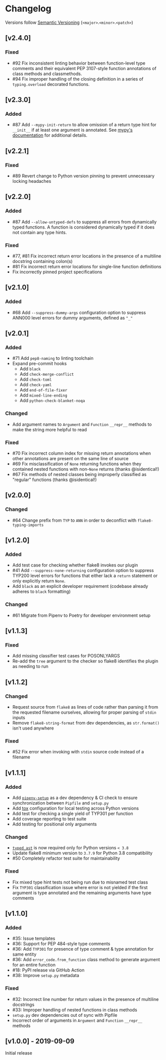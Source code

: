 # Changelog
Versions follow [Semantic Versioning](https://semver.org/spec/v2.0.0.html) (`<major>`.`<minor>`.`<patch>`)

## [v2.4.0]
### Fixed
* #92 Fix inconsistent linting behavior between function-level type comments and their equivalent PEP 3107-style function annotations of class methods and classmethods.
* #94 Fix improper handling of the closing definition in a series of `typing.overload` decorated functions.

## [v2.3.0]
### Added
* #87 Add `--mypy-init-return` to allow omission of a return type hint for `__init__` if at least one argument is annotated. See [mypy's documentation](https://mypy.readthedocs.io/en/stable/class_basics.html?#annotating-init-methods) for additional details.

## [v2.2.1]
### Fixed
* #89 Revert change to Python version pinning to prevent unnecessary locking headaches

## [v2.2.0]
### Added
* #87 Add `--allow-untyped-defs` to suppress all errors from dynamically typed functions. A function is considered dynamically typed if it does not contain any type hints.

### Fixed
* #77, #81 Fix incorrect return error locations in the presence of a multiline docstring containing colon(s)
* #81 Fix incorrect return error locations for single-line function definitions
* Fix incorrectly pinned project specifications

## [v2.1.0]
### Added
* #68 Add `--suppress-dummy-args` configuration option to suppress ANN000 level errors for dummy arguments, defined as `"_"`

## [v2.0.1]
### Added
* #71 Add `pep8-naming` to linting toolchain
* Expand pre-commit hooks
  * Add `black`
  * Add `check-merge-conflict`
  * Add `check-toml`
  * Add `check-yaml`
  * Add `end-of-file-fixer`
  * Add `mixed-line-ending`
  * Add `python-check-blanket-noqa`

### Changed
* Add argument names to `Argument` and `Function` `__repr__` methods to make the string more helpful to read

### Fixed
* #70 Fix incorrect column index for missing return annotations when other annotations are present on the same line of source
* #69 Fix misclassification of `None` returning functions when they contained nested functions with non-`None` returns (thanks @isidentical!)
* #67 Fix methods of nested classes being improperly classified as "regular" functions (thanks @isidentical!)

## [v2.0.0]
### Changed
* #64 Change prefix from `TYP` to `ANN` in order to deconflict with `flake8-typing-imports`

## [v1.2.0]
### Added
* Add test case for checking whether flake8 invokes our plugin
* #41 Add `--suppress-none-returning` configuration option to suppress TYP200 level errors for functions that either lack a `return` statement or only explicitly return `None`.
* Add `black` as an explicit developer requirement (codebase already adheres to `black` formatting)

### Changed
* #61 Migrate from Pipenv to Poetry for developer environment setup

## [v1.1.3]
### Fixed
* Add missing classifier test cases for POSONLYARGS
* Re-add the `tree` argument to the checker so flake8 identifies the plugin as needing to run

## [v1.1.2]
### Changed
* Request source from `flake8` as lines of code rather than parsing it from the requested filename ourselves, allowing for proper parsing of `stdin` inputs
* Remove `flake8-string-format` from dev dependencies, as `str.format()` isn't used anywhere

### Fixed
* #52 Fix error when invoking with `stdin` source code instead of a filename

## [v1.1.1]
### Added
* Add [`pipenv-setup`](https://github.com/Madoshakalaka/pipenv-setup) as a dev dependency & CI check to ensure synchronization between `Pipfile` and `setup.py`
* Add [tox](https://github.com/tox-dev/tox) configuration for local testing across Python versions
* Add test for checking a single yield of TYP301 per function
* Add coverage reporting to test suite
* Add testing for positional only arguments

### Changed
* [`typed_ast`](https://github.com/python/typed_ast) is now required only for Python versions `< 3.8`
* Update flake8 minimum version to `3.7.9` for Python 3.8 compatibility
* #50 Completely refactor test suite for maintainability

### Fixed
* Fix mixed type hint tests not being run due to misnamed test class
* Fix `TYP301` classification issue where error is not yielded if the first argument is type annotated and the remaining arguments have type comments

## [v1.1.0]
### Added
* #35: Issue templates
* #36: Support for PEP 484-style type comments
* #36: Add `TYP301` for presence of type comment & type annotation for same entity
* #36: Add `error_code.from_function` class method to generate argument for an entire function
* #18: PyPI release via GitHub Action
* #38: Improve `setup.py` metadata

### Fixed
* #32: Incorrect line number for return values in the presence of multiline docstrings
* #33: Improper handling of nested functions in class methods
* `setup.py` dev dependencies out of sync with Pipfile
* Incorrect order of arguments in `Argument` and `Function` `__repr__` methods

## [v1.0.0] - 2019-09-09
Initial release
